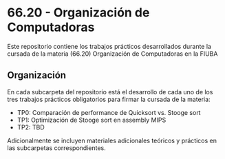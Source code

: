 # 66.20 - Organización de Computadoras

Este repositorio contiene los trabajos prácticos desarrollados durante la
cursada de la materia (66.20) Organización de Computadoras en la FIUBA

## Organización

En cada subcarpeta del repositorio está el desarrollo de cada uno de los tres
trabajos prácticos obligatorios para firmar la cursada de la materia:

* TP0: Comparación de performance de Quicksort vs. Stooge sort
* TP1: Optimización de Stooge sort en assembly MIPS
* TP2: TBD

Adicionalmente se incluyen materiales adicionales teóricos y prácticos en las
subcarpetas correspondientes.

